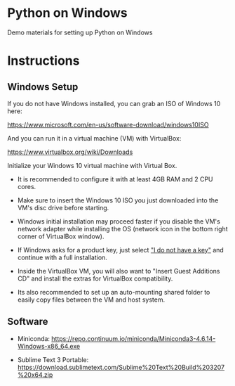 # Python on Windows
Demo materials for setting up Python on Windows

# Instructions

## Windows Setup

If you do not have Windows installed, you can grab an ISO of Windows 10 here:

https://www.microsoft.com/en-us/software-download/windows10ISO

And you can run it in a virtual machine (VM) with VirtualBox:

https://www.virtualbox.org/wiki/Downloads

Initialize your Windows 10 virtual machine with Virtual Box. 

- It is recommended to configure it with at least 4GB RAM and 2 CPU cores.

- Make sure to insert the Windows 10 ISO you just downloaded into the VM's disc drive before starting. 

- Windows initial installation may proceed faster if you disable the VM's network adapter while installing the OS (network icon in the bottom right corner of VirtualBox window). 

- If Windows asks for a product key, just select ["I do not have a key"](https://www.howtogeek.com/244678/you-dont-need-a-product-key-to-install-and-use-windows-10/) and continue with a full installation. 

- Inside the VirtualBox VM, you will also want to "Insert Guest Additions CD" and install the extras for VirtualBox compatibility. 

- Its also recommended to set up an auto-mounting shared folder to easily copy files between the VM and host system.

## Software

- Miniconda: https://repo.continuum.io/miniconda/Miniconda3-4.6.14-Windows-x86_64.exe

- Sublime Text 3 Portable: https://download.sublimetext.com/Sublime%20Text%20Build%203207%20x64.zip
